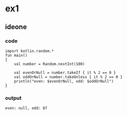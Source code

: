 # ex1
## ideone
### code
    import kotlin.random.*    
    fun main() 
    {
        val number = Random.nextInt(100)
    
        val evenOrNull = number.takeIf { it % 2 == 0 }
        val oddOrNull = number.takeUnless { it % 2 == 0 }
        println("even: $evenOrNull, odd: $oddOrNull")
    }
### output
    even: null, odd: 87
